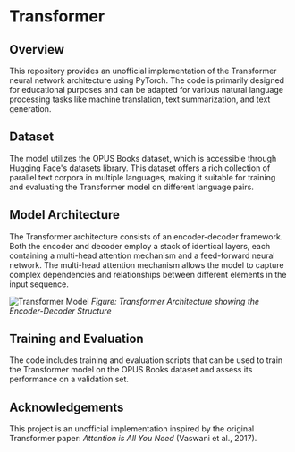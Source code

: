 # Transformer

## Overview

This repository provides an unofficial implementation of the Transformer neural network architecture using PyTorch. The code is primarily designed for educational purposes and can be adapted for various natural language processing tasks like machine translation, text summarization, and text generation.

## Dataset

The model utilizes the OPUS Books dataset, which is accessible through Hugging Face's datasets library. This dataset offers a rich collection of parallel text corpora in multiple languages, making it suitable for training and evaluating the Transformer model on different language pairs.

## Model Architecture

The Transformer architecture consists of an encoder-decoder framework. Both the encoder and decoder employ a stack of identical layers, each containing a multi-head attention mechanism and a feed-forward neural network. The multi-head attention mechanism allows the model to capture complex dependencies and relationships between different elements in the input sequence.

![Transformer Model](https://miro.medium.com/v2/resize:fit:720/format:webp/0*jKqypwGzmDv7KDUZ.png)
*Figure: Transformer Architecture showing the Encoder-Decoder Structure*

## Training and Evaluation

The code includes training and evaluation scripts that can be used to train the Transformer model on the OPUS Books dataset and assess its performance on a validation set.

## Acknowledgements

This project is an unofficial implementation inspired by the original Transformer paper: *Attention is All You Need* (Vaswani et al., 2017).
